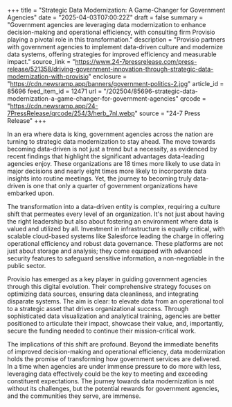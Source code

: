 +++
title = "Strategic Data Modernization: A Game-Changer for Government Agencies"
date = "2025-04-03T07:00:22Z"
draft = false
summary = "Government agencies are leveraging data modernization to enhance decision-making and operational efficiency, with consulting firm Provisio playing a pivotal role in this transformation."
description = "Provisio partners with government agencies to implement data-driven culture and modernize data systems, offering strategies for improved efficiency and measurable impact."
source_link = "https://www.24-7pressrelease.com/press-release/521358/driving-government-innovation-through-strategic-data-modernization-with-provisio"
enclosure = "https://cdn.newsramp.app/banners/government-politics-2.jpg"
article_id = 85696
feed_item_id = 12471
url = "/202504/85696-strategic-data-modernization-a-game-changer-for-government-agencies"
qrcode = "https://cdn.newsramp.app/24-7PressRelease/qrcode/254/3/herb_7nl.webp"
source = "24-7 Press Release"
+++

<p>In an era where data is king, government agencies across the nation are turning to strategic data modernization to stay ahead. The move towards becoming data-driven is not just a trend but a necessity, as evidenced by recent findings that highlight the significant advantages data-leading agencies enjoy. These organizations are 18 times more likely to use data in major decisions and nearly eight times more likely to incorporate data insights into routine meetings. Yet, the journey to becoming truly data-driven is one that only a quarter of government organizations have embarked upon.</p><p>The transformation into a data-driven entity is complex, requiring a culture shift that permeates every level of an organization. It's not just about having the right leadership but also about fostering an environment where data is valued and utilized by all. Investment in infrastructure is equally critical, with scalable cloud-based systems like Salesforce leading the charge in offering operational efficiency and robust data governance. These platforms are not just about storage and analysis; they come equipped with advanced security features to safeguard sensitive information, a non-negotiable in the public sector.</p><p>Provisio has emerged as a key player in guiding government agencies through this digital evolution. Their comprehensive strategy focuses on optimizing data sources, ensuring data cleanliness, and integrating disparate systems. The aim is clear: to elevate data from an operational tool to a strategic asset that drives organizational success. Through sophisticated data visualization and analytical training, agencies are better positioned to articulate their impact, showcase their value, and, importantly, secure the funding needed to continue their mission-critical work.</p><p>The implications of this shift are profound. Beyond the immediate benefits of improved decision-making and operational efficiency, data modernization holds the promise of transforming how government services are delivered. In a time when agencies are under immense pressure to do more with less, leveraging data effectively could be the key to meeting and exceeding constituent expectations. The journey towards data modernization is not without its challenges, but the potential rewards for government agencies, and the communities they serve, are immense.</p>